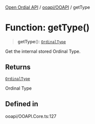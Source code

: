 [Open Ordial API](../../../README.md) / [ooapi/OOAPI](../README.md) / getType

# Function: getType()

> **getType**(): [`OrdinalType`](../enumerations/OrdinalType.md)

Get the internal stored Ordinal Type.

## Returns

[`OrdinalType`](../enumerations/OrdinalType.md)

Ordinal Type

## Defined in

ooapi/OOAPI.Core.ts:127
